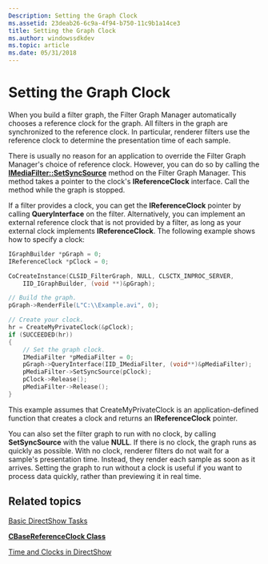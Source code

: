 ```yaml
---
Description: Setting the Graph Clock
ms.assetid: 23deab26-6c9a-4f94-b750-11c9b1a14ce3
title: Setting the Graph Clock
ms.author: windowssdkdev
ms.topic: article
ms.date: 05/31/2018
---
```


# Setting the Graph Clock

When you build a filter graph, the Filter Graph Manager automatically chooses a reference clock for the graph. All filters in the graph are synchronized to the reference clock. In particular, renderer filters use the reference clock to determine the presentation time of each sample.

There is usually no reason for an application to override the Filter Graph Manager's choice of reference clock. However, you can do so by calling the [**IMediaFilter::SetSyncSource**](/windows/desktop/api/Strmif/nf-strmif-imediafilter-setsyncsource) method on the Filter Graph Manager. This method takes a pointer to the clock's **IReferenceClock** interface. Call the method while the graph is stopped.

If a filter provides a clock, you can get the **IReferenceClock** pointer by calling **QueryInterface** on the filter. Alternatively, you can implement an external reference clock that is not provided by a filter, as long as your external clock implements **IReferenceClock**. The following example shows how to specify a clock:


```C++
IGraphBuilder *pGraph = 0;
IReferenceClock *pClock = 0;

CoCreateInstance(CLSID_FilterGraph, NULL, CLSCTX_INPROC_SERVER, 
    IID_IGraphBuilder, (void **)&pGraph);

// Build the graph.
pGraph->RenderFile(L"C:\\Example.avi", 0);

// Create your clock.
hr = CreateMyPrivateClock(&pClock);
if (SUCCEEDED(hr))
{
    // Set the graph clock.
    IMediaFilter *pMediaFilter = 0;
    pGraph->QueryInterface(IID_IMediaFilter, (void**)&pMediaFilter);
    pMediaFilter->SetSyncSource(pClock);
    pClock->Release();
    pMediaFilter->Release();
}
```



This example assumes that CreateMyPrivateClock is an application-defined function that creates a clock and returns an **IReferenceClock** pointer.

You can also set the filter graph to run with no clock, by calling **SetSyncSource** with the value **NULL**. If there is no clock, the graph runs as quickly as possible. With no clock, renderer filters do not wait for a sample's presentation time. Instead, they render each sample as soon as it arrives. Setting the graph to run without a clock is useful if you want to process data quickly, rather than previewing it in real time.

## Related topics

<dl> <dt>

[Basic DirectShow Tasks](basic-directshow-tasks.md)
</dt> <dt>

[**CBaseReferenceClock Class**](cbasereferenceclock.md)
</dt> <dt>

[Time and Clocks in DirectShow](time-and-clocks-in-directshow.md)
</dt> </dl>

 

 



